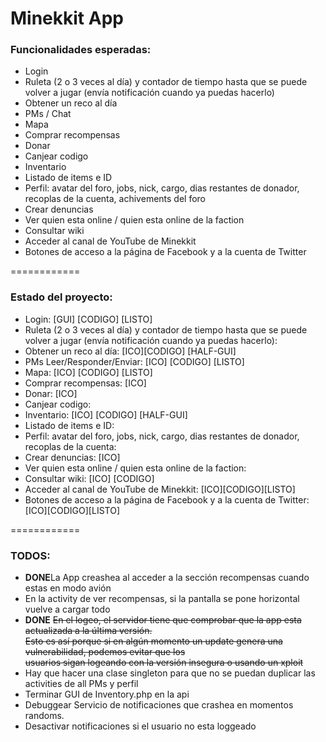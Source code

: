 <h1>Minekkit App</h1>

<h3>Funcionalidades esperadas:</h3>

<ul>
  <li>Login</li>
  <li>Ruleta (2 o 3 veces al día) y contador de tiempo hasta que se puede volver a jugar (envía notificación cuando ya  puedas hacerlo)</li>
  <li>Obtener un reco al día </li>
  <li>PMs / Chat </li>
  <li>Mapa </li>
  <li>Comprar recompensas</li>
  <li>Donar</li>
  <li>Canjear codigo </li>
  <li>Inventario </li>
  <li>Listado de items e ID</li>
  <li>Perfil: avatar del foro, jobs, nick, cargo, dias restantes de donador, recoplas de la cuenta, achivements del foro</li>
  <li>Crear denuncias </li>
  <li>Ver quien esta online / quien esta online de la faction </li>
  <li>Consultar wiki </li>
  <li>Acceder al canal de YouTube de Minekkit </li>
  <li>Botones de acceso a la página de Facebook y a la cuenta de Twitter</li>
</ul>

============

<h3>Estado del proyecto:</h3>

<ul>
  <li>Login: [GUI] [CODIGO] [LISTO]</li>
  <li>Ruleta (2 o 3 veces al día) y contador de tiempo hasta que se puede volver a jugar (envía notificación cuando ya  puedas hacerlo): </li>
  <li>Obtener un reco al día: [ICO][CODIGO] [HALF-GUI]</li>
  <li>PMs Leer/Responder/Enviar: [ICO] [CODIGO] [LISTO]</li>
  <li>Mapa: [ICO] [CODIGO] [LISTO]</li> 
  <li>Comprar recompensas: [ICO]</li> 
  <li>Donar: [ICO]</li> 
  <li>Canjear codigo: </li>
  <li>Inventario: [ICO] [CODIGO] [HALF-GUI]</li>
  <li>Listado de items e ID: </li>
  <li>Perfil: avatar del foro, jobs, nick, cargo, dias restantes de donador, recoplas de la cuenta: </li>
  <li>Crear denuncias: [ICO]</li> 
  <li>Ver quien esta online / quien esta online de la faction: </li>
  <li>Consultar wiki: [ICO] [CODIGO]</li>
  <li>Acceder al canal de YouTube de Minekkit: [ICO][CODIGO][LISTO] </li>
  <li>Botones de acceso a la página de Facebook y a la cuenta de Twitter: [ICO][CODIGO][LISTO]</li>
</ul>

============

<h3>TODOS:</h3>

<ul>
  <li><b>DONE</b>La App creashea al acceder a la sección recompensas cuando estas en modo avión</li>
  <li>En la activity de ver recompensas, si la pantalla se pone horizontal vuelve a cargar todo</li>
  <li><b>DONE</b> <s>En el logeo, el servidor tiene que comprobar que la app esta actualizada a la última versión. </s><br>
      <s>Esto es así porque si en algún momento un update genera una vulnerabilidad, podemos evitar que los</s><br>
      <s>usuarios sigan logeando con la versión insegura o usando un xploit</s></li>
  <li>Hay que hacer una clase singleton para que no se puedan duplicar las activities de all PMs y perfil</li>
  <li>Terminar GUI de Inventory.php en la api</li>
  <li>Debuggear Servicio de notificaciones que crashea en momentos randoms.
  <li>Desactivar notificaciones si el usuario no esta loggeado
</ul>
